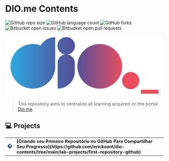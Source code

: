 # DIO.me Contents

![GitHub repo size](https://img.shields.io/github/repo-size/ericksont/dio-contents?style=for-the-badge)
![GitHub language count](https://img.shields.io/github/languages/count/ericksont/dio-contents?style=for-the-badge)
![GitHub forks](https://img.shields.io/github/forks/ericksont/dio-contents?style=for-the-badge)
![Bitbucket open issues](https://img.shields.io/bitbucket/issues/ericksont/dio-contents?style=for-the-badge)
![Bitbucket open pull requests](https://img.shields.io/bitbucket/pr-raw/ericksont/dio-contents?style=for-the-badge)

<img src="images/logo.png" alt="Logo DIO.me">

> This repository aims to centralize all learning acquired on the portal [Dio.me](https://www.dio.me/en). 


## 💻 Projects

<table>
    <tr>
        <td align="center">
            <a href="https://github.com/ericksont/dio-contents/tree/main/lab-projects/first-repository-github">
                <img src="images/DIO-lab-project-first-repository-github.png" width=64 alt="first github repository badge"/>
            </a>
        </td>
        <td>
            <b>
[Criando seu Primeiro Repositório no GitHub Para Compartilhar Seu Progresso](https://github.com/ericksont/dio-contents/tree/main/lab-projects/first-repository-github)</b>
        </td>
    </tr>
</table>